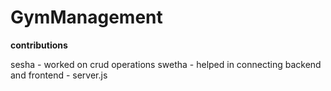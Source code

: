 # GymManagement

**contributions**

sesha - worked on crud operations
swetha - helped in connecting backend and frontend - server.js
